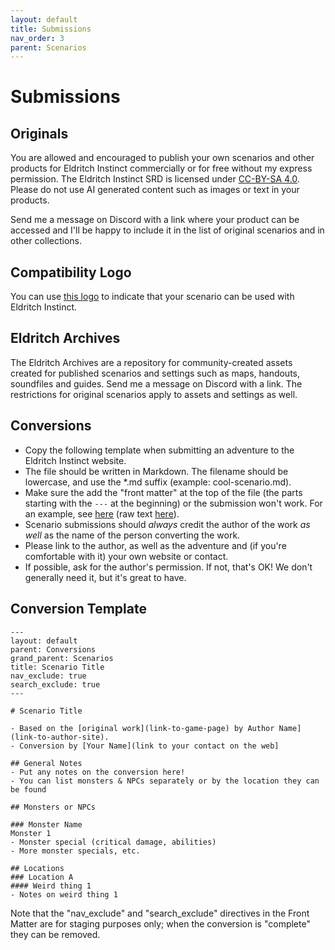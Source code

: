 ```yaml
---
layout: default
title: Submissions
nav_order: 3
parent: Scenarios
---
```


# Submissions

## Originals

You are allowed and encouraged to publish your own scenarios and other products for Eldritch Instinct commercially or for free without my express permission. The Eldritch Instinct SRD is licensed under [CC-BY-SA 4.0](https://creativecommons.org/licenses/by-sa/4.0). Please do not use AI generated content such as images or text in your products.

Send me a message on Discord with a link where your product can be accessed and I'll be happy to include it in the list of original scenarios and in other collections.

## Compatibility Logo

You can use [this logo](https://drive.google.com/file/d/1CVwK67pTm_y7IEDsBzobNCj2qnV0GPqS/view?usp=sharing) to indicate that your scenario can be used with Eldritch Instinct.

## Eldritch Archives

The Eldritch Archives are a repository for community-created assets created for published scenarios and settings such as maps, handouts, soundfiles and guides. Send me a message on Discord with a link. The restrictions for original scenarios apply to assets and settings as well.

## Conversions

- Copy the following template when submitting an adventure to the Eldritch Instinct website.
- The file should be written in Markdown. The filename should be lowercase, and use the *.md suffix (example: cool-scenario.md).
- Make sure the add the "front matter" at the top of the file (the parts starting with the `---` at the beginning) or the submission won't work. For an example, see [here](/scenarios/conversions/roadhouse-feast/) (raw text [here](https://github.com/Linus4/eldritchinstinct/blob/main/scenarios/conversions/roadhouse-feast.md?plain=1)).
- Scenario submissions should _always_ credit the author of the work _as well_ as the name of the person converting the work. 
- Please link to the author, as well as the adventure and (if you're comfortable with it) your own website or contact. 
- If possible, ask for the author's permission. If not, that's OK! We don't generally need it, but it's great to have.

## Conversion Template

```
---
layout: default
parent: Conversions
grand_parent: Scenarios
title: Scenario Title
nav_exclude: true
search_exclude: true
---

# Scenario Title

- Based on the [original work](link-to-game-page) by Author Name](link-to-author-site).
- Conversion by [Your Name](link to your contact on the web]

## General Notes
- Put any notes on the conversion here!
- You can list monsters & NPCs separately or by the location they can be found

## Monsters or NPCs

### Monster Name
Monster 1
- Monster special (critical damage, abilities)
- More monster specials, etc.

## Locations
### Location A
#### Weird thing 1
- Notes on weird thing 1

```

Note that the "nav_exclude" and "search_exclude" directives in the Front Matter are for staging purposes only; when the conversion is "complete" they can be removed.